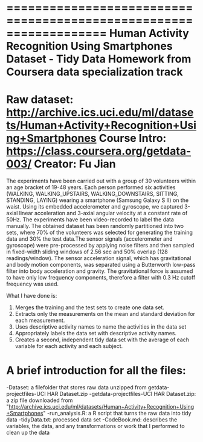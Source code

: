 ==================================================================
Human Activity Recognition Using Smartphones Dataset - Tidy Data
Homework from Coursera data specialization track
==================================================================
Raw dataset: http://archive.ics.uci.edu/ml/datasets/Human+Activity+Recognition+Using+Smartphones
Course Intro: https://class.coursera.org/getdata-003/
Creator: Fu Jian
==================================================================

The experiments have been carried out with a group of 30 volunteers within an age bracket of 19-48 years. Each person performed six activities (WALKING, WALKING_UPSTAIRS, WALKING_DOWNSTAIRS, SITTING, STANDING, LAYING) wearing a smartphone (Samsung Galaxy S II) on the waist. Using its embedded accelerometer and gyroscope, we captured 3-axial linear acceleration and 3-axial angular velocity at a constant rate of 50Hz. The experiments have been video-recorded to label the data manually. The obtained dataset has been randomly partitioned into two sets, where 70% of the volunteers was selected for generating the training data and 30% the test data.The sensor signals (accelerometer and gyroscope) were pre-processed by applying noise filters and then sampled in fixed-width sliding windows of 2.56 sec and 50% overlap (128 readings/window). The sensor acceleration signal, which has gravitational and body motion components, was separated using a Butterworth low-pass filter into body acceleration and gravity. The gravitational force is assumed to have only low frequency components, therefore a filter with 0.3 Hz cutoff frequency was used.

What I have done is:
1. Merges the training and the test sets to create one data set.
2. Extracts only the measurements on the mean and standard deviation for each measurement. 
3. Uses descriptive activity names to name the activities in the data set
4. Appropriately labels the data set with descriptive activity names. 
5. Creates a second, independent tidy data set with the average of each variable for each activity and each subject.


A brief introduction for all the files:
==================================================================
-Dataset: a filefolder that stores raw data unzipped from getdata-projectfiles-UCI HAR Dataset.zip
-getdata-projectfiles-UCI HAR Dataset.zip: a zip file downloaded from "http://archive.ics.uci.edu/ml/datasets/Human+Activity+Recognition+Using+Smartphones"
-run_analysis.R: a R script that turns the raw data into tidy data
-tidyData.txt: processed data set
-CodeBook.md: describes the variables, the data, and any transformations or work that I performed to clean up the data
